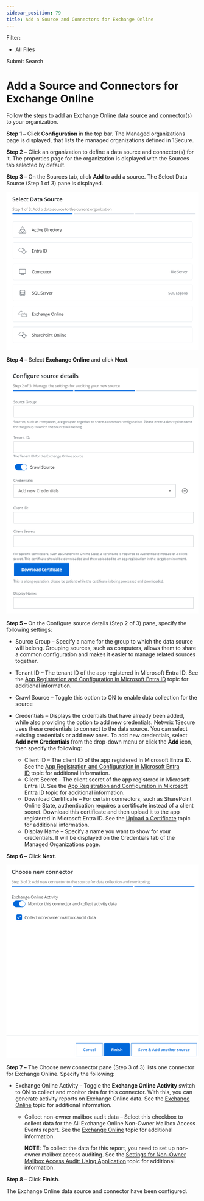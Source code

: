 ```yaml
---
sidebar_position: 79
title: Add a Source and Connectors for Exchange Online
---
```


Filter: 

* All Files

Submit Search

# Add a Source and Connectors for Exchange Online

Follow the steps to add an Exchange Online data source and connector(s) to your organization.

**Step 1 –** Click **Configuration** in the top bar. The Managed organizations page is displayed, that lists the managed organizations defined in 1Secure.

**Step 2 –** Click an organization to define a data source and connector(s) for it. The properties page for the organization is displayed with the Sources tab selected by default.

**Step 3 –** On the Sources tab, click **Add** to add a source. The Select Data Source (Step 1 of 3) pane is displayed.

![Select Data Source (Step 1 of 3) pane](../../../../Resources/Images/1Secure/AddSources_Exchange.png "Select Data Source (Step 1 of 3) pane")

**Step 4 –** Select **Exchange Online** and click **Next**.

![Configure Source Details (Step 2 of 3) pane](../../../../Resources/Images/1Secure/ExchangeOnline_ConfigSourceDetails.png "Configure Source Details (Step 2 of 3) pane")

**Step 5 –** On the Configure source details (Step 2 of 3) pane, specify the following settings:

* Source Group – Specify a name for the group to which the data source will belong. Grouping sources, such as computers, allows them to share a common configuration and makes it easier to manage related sources together.
* Tenant ID – The tenant ID of the app registered in Microsoft Entra ID. See the [App Registration and Configuration in Microsoft Entra ID](../../../Configuration/EntraID/RegisterConfig "App Registration and Configuration in Microsoft Entra ID") topic for additional information.
* Crawl Source – Toggle this option to ON to enable data collection for the source
* Credentials – Displays the crdentials that have already been added, while also providing the option to add new credentials. Netwrix 1Secure uses these credentials to connect to the data source. You can select existing credentials or add new ones. To add new credentials, select **Add new Credentials** from the drop-down menu or click the **Add** icon, then specify the following:

  * Client ID – The client ID of the app registered in Microsoft Entra ID. See the [App Registration and Configuration in Microsoft Entra ID](../../../Configuration/EntraID/RegisterConfig "App Registration and Configuration in Microsoft Entra ID") topic for additional information.
  * Client Secret – The client secret of the app registered in Microsoft Entra ID. See the [App Registration and Configuration in Microsoft Entra ID](../../../Configuration/EntraID/RegisterConfig "App Registration and Configuration in Microsoft Entra ID") topic for additional information.
  * Download Certificate – For certain connectors, such as SharePoint Online State, authentication requires a certificate instead of a client secret. Download this certificate and then upload it to the app registered in Microsoft Entra ID. See the [Upload a Certificate](../../../Configuration/EntraID/RegisterConfig#Upload "Upload a Certificate") topic for additional information.
  * Display Name – Specify a name you want to show for your credentials. It will be displayed on the Credentials tab of the Managed Organizations page.

**Step 6 –** Click **Next**.

![Choose new connector (Step 3 of 3) pane](../../../../Resources/Images/1Secure/AddSources_Exchange3.png "Choose new connector (Step 3 of 3) pane")

**Step 7 –** The Choose new connector pane (Step 3 of 3) lists one connector for Exchange Online. Specify the following:

* Exchange Online Activity – Toggle the **Exchange Online Activity** switch to ON to collect and monitor data for this connector. With this, you can generate activity reports on Exchange Online data. See the [Exchange Online](../../SearchAndReports/Activity#Exchange "Exchange Online") topic for additional information.

  * Collect non-owner mailbox audit data – Select this checkbox to collect data for the All Exchange Online Non-Owner Mailbox Access Events report. See the [Exchange Online](../../SearchAndReports/Activity#Exchange "Exchange Online") topic for additional information.

    **NOTE:** To collect the data for this report, you need to set up non-owner mailbox access auditing. See the [Settings for Non-Owner Mailbox Access Audit: Using Application](../../../Configuration/ExchangeOnlineNonOwner "Settings for Non-Owner Mailbox Access Audit: Using Application") topic for additional information.

**Step 8 –** Click **Finish**.

The Exchange Online data source and connector have been configured.